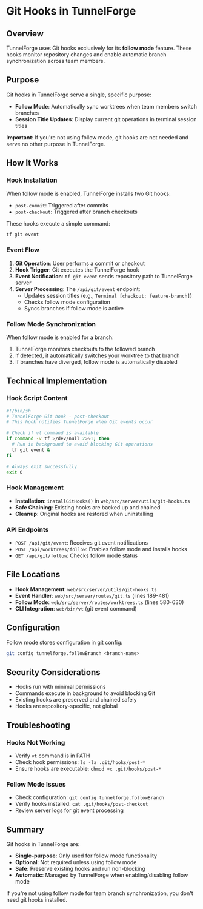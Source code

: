 # Git Hooks in TunnelForge

## Overview

TunnelForge uses Git hooks exclusively for its **follow mode** feature. These hooks monitor repository changes and enable automatic branch synchronization across team members.

## Purpose

Git hooks in TunnelForge serve a single, specific purpose:
- **Follow Mode**: Automatically sync worktrees when team members switch branches
- **Session Title Updates**: Display current git operations in terminal session titles

**Important**: If you're not using follow mode, git hooks are not needed and serve no other purpose in TunnelForge.

## How It Works

### Hook Installation

When follow mode is enabled, TunnelForge installs two Git hooks:
- `post-commit`: Triggered after commits
- `post-checkout`: Triggered after branch checkouts

These hooks execute a simple command:
```bash
tf git event
```

### Event Flow

1. **Git Operation**: User performs a commit or checkout
2. **Hook Trigger**: Git executes the TunnelForge hook
3. **Event Notification**: `tf git event` sends repository path to TunnelForge server
4. **Server Processing**: The `/api/git/event` endpoint:
   - Updates session titles (e.g., `Terminal [checkout: feature-branch]`)
   - Checks follow mode configuration
   - Syncs branches if follow mode is active

### Follow Mode Synchronization

When follow mode is enabled for a branch:
1. TunnelForge monitors checkouts to the followed branch
2. If detected, it automatically switches your worktree to that branch
3. If branches have diverged, follow mode is automatically disabled

## Technical Implementation

### Hook Script Content

```bash
#!/bin/sh
# TunnelForge Git hook - post-checkout
# This hook notifies TunnelForge when Git events occur

# Check if vt command is available
if command -v tf >/dev/null 2>&1; then
  # Run in background to avoid blocking Git operations
  tf git event &
fi

# Always exit successfully
exit 0
```

### Hook Management

- **Installation**: `installGitHooks()` in `web/src/server/utils/git-hooks.ts`
- **Safe Chaining**: Existing hooks are backed up and chained
- **Cleanup**: Original hooks are restored when uninstalling

### API Endpoints

- `POST /api/git/event`: Receives git event notifications
- `POST /api/worktrees/follow`: Enables follow mode and installs hooks
- `GET /api/git/follow`: Checks follow mode status

## File Locations

- **Hook Management**: `web/src/server/utils/git-hooks.ts`
- **Event Handler**: `web/src/server/routes/git.ts` (lines 189-481)
- **Follow Mode**: `web/src/server/routes/worktrees.ts` (lines 580-630)
- **CLI Integration**: `web/bin/vt` (git event command)

## Configuration

Follow mode stores configuration in git config:
```bash
git config tunnelforge.followBranch <branch-name>
```

## Security Considerations

- Hooks run with minimal permissions
- Commands execute in background to avoid blocking Git
- Existing hooks are preserved and chained safely
- Hooks are repository-specific, not global

## Troubleshooting

### Hooks Not Working
- Verify `vt` command is in PATH
- Check hook permissions: `ls -la .git/hooks/post-*`
- Ensure hooks are executable: `chmod +x .git/hooks/post-*`

### Follow Mode Issues
- Check configuration: `git config tunnelforge.followBranch`
- Verify hooks installed: `cat .git/hooks/post-checkout`
- Review server logs for git event processing

## Summary

Git hooks in TunnelForge are:
- **Single-purpose**: Only used for follow mode functionality
- **Optional**: Not required unless using follow mode
- **Safe**: Preserve existing hooks and run non-blocking
- **Automatic**: Managed by TunnelForge when enabling/disabling follow mode

If you're not using follow mode for team branch synchronization, you don't need git hooks installed.